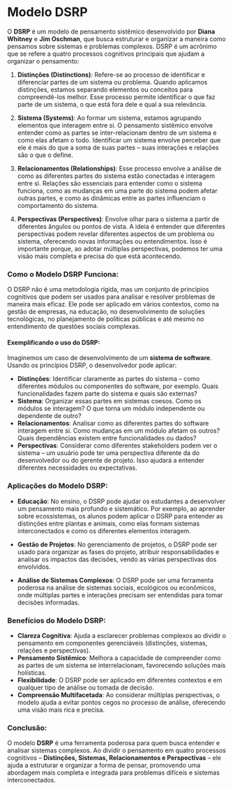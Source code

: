 # Modelo DSRP

O **DSRP** é um modelo de pensamento sistêmico desenvolvido por **Diana Whitney** e **Jim Oschman**, que busca estruturar e organizar a maneira como pensamos sobre sistemas e problemas complexos. DSRP é um acrônimo que se refere a quatro processos cognitivos principais que ajudam a organizar o pensamento:

1. **Distinções (Distinctions)**: Refere-se ao processo de identificar e diferenciar partes de um sistema ou problema. Quando aplicamos distinções, estamos separando elementos ou conceitos para compreendê-los melhor. Esse processo permite identificar o que faz parte de um sistema, o que está fora dele e qual a sua relevância.

2. **Sistema (Systems)**: Ao formar um sistema, estamos agrupando elementos que interagem entre si. O pensamento sistêmico envolve entender como as partes se inter-relacionam dentro de um sistema e como elas afetam o todo. Identificar um sistema envolve perceber que ele é mais do que a soma de suas partes – suas interações e relações são o que o define.

3. **Relacionamentos (Relationships)**: Esse processo envolve a análise de como as diferentes partes do sistema estão conectadas e interagem entre si. Relações são essenciais para entender como o sistema funciona, como as mudanças em uma parte do sistema podem afetar outras partes, e como as dinâmicas entre as partes influenciam o comportamento do sistema.

4. **Perspectivas (Perspectives)**: Envolve olhar para o sistema a partir de diferentes ângulos ou pontos de vista. A ideia é entender que diferentes perspectivas podem revelar diferentes aspectos de um problema ou sistema, oferecendo novas informações ou entendimentos. Isso é importante porque, ao adotar múltiplas perspectivas, podemos ter uma visão mais completa e precisa do que está acontecendo.

### Como o Modelo DSRP Funciona:

O DSRP não é uma metodologia rígida, mas um conjunto de princípios cognitivos que podem ser usados para analisar e resolver problemas de maneira mais eficaz. Ele pode ser aplicado em vários contextos, como na gestão de empresas, na educação, no desenvolvimento de soluções tecnológicas, no planejamento de políticas públicas e até mesmo no entendimento de questões sociais complexas.

#### Exemplificando o uso do DSRP:

Imaginemos um caso de desenvolvimento de um **sistema de software**. Usando os princípios DSRP, o desenvolvedor pode aplicar:

- **Distinções**: Identificar claramente as partes do sistema – como diferentes módulos ou componentes do software, por exemplo. Quais funcionalidades fazem parte do sistema e quais são externas?
- **Sistema**: Organizar essas partes em sistemas coesos. Como os módulos se interagem? O que torna um módulo independente ou dependente de outro?
- **Relacionamentos**: Analisar como as diferentes partes do software interagem entre si. Como mudanças em um módulo afetam os outros? Quais dependências existem entre funcionalidades ou dados?
- **Perspectivas**: Considerar como diferentes stakeholders podem ver o sistema – um usuário pode ter uma perspectiva diferente da do desenvolvedor ou do gerente de projeto. Isso ajudará a entender diferentes necessidades ou expectativas.

### Aplicações do Modelo DSRP:

- **Educação**: No ensino, o DSRP pode ajudar os estudantes a desenvolver um pensamento mais profundo e sistemático. Por exemplo, ao aprender sobre ecossistemas, os alunos podem aplicar o DSRP para entender as distinções entre plantas e animais, como elas formam sistemas interconectados e como os diferentes elementos interagem.
  
- **Gestão de Projetos**: No gerenciamento de projetos, o DSRP pode ser usado para organizar as fases do projeto, atribuir responsabilidades e analisar os impactos das decisões, vendo as várias perspectivas dos envolvidos.

- **Análise de Sistemas Complexos**: O DSRP pode ser uma ferramenta poderosa na análise de sistemas sociais, ecológicos ou econômicos, onde múltiplas partes e interações precisam ser entendidas para tomar decisões informadas.

### Benefícios do Modelo DSRP:

- **Clareza Cognitiva**: Ajuda a esclarecer problemas complexos ao dividir o pensamento em componentes gerenciáveis (distinções, sistemas, relações e perspectivas).
- **Pensamento Sistêmico**: Melhora a capacidade de compreender como as partes de um sistema se interrelacionam, favorecendo soluções mais holísticas.
- **Flexibilidade**: O DSRP pode ser aplicado em diferentes contextos e em qualquer tipo de análise ou tomada de decisão.
- **Compreensão Multifacetada**: Ao considerar múltiplas perspectivas, o modelo ajuda a evitar pontos cegos no processo de análise, oferecendo uma visão mais rica e precisa.

### Conclusão:

O modelo **DSRP** é uma ferramenta poderosa para quem busca entender e analisar sistemas complexos. Ao dividir o pensamento em quatro processos cognitivos – **Distinções, Sistemas, Relacionamentos e Perspectivas** – ele ajuda a estruturar e organizar a forma de pensar, promovendo uma abordagem mais completa e integrada para problemas difíceis e sistemas interconectados.